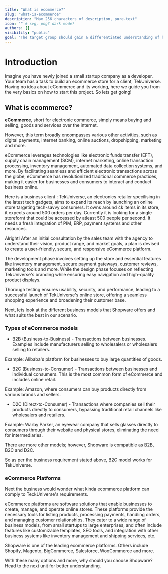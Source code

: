 ```yaml
---
title: "What is ecommerce?"
slug: "what-is-ecommerce"
description: "Max 256 characters of description, pure-text"
icon: "" # svg, png? dark mode?
authors: []
visibility: "public"
goal: "The target group should gain a differentiated understanding of how Shopware understands the eCommerce landscape and what technical landscape currently exists."
---
```


# Introduction

Imagine you have newly joined a small startup company as a developer. Your team has a task to build an ecommerce store for a client, TekUniverse. Having no idea about eCommerce and its working, here we guide you from the very basics on how to start this project. So lets get going!

## What is ecommerce?

**eCommerce**, short for electronic commerce, simply means buying and selling, goods and services over the internet. 

However, this term broadly encompasses various other activities, such as digital payments, internet banking, online auctions, dropshipping, marketing and more.

eCommerce leverages technologies like electronic funds transfer (EFT), supply chain management (SCM), internet marketing, online transaction processing, inventory management, automated data collection systems, and more. By facilitating seamless and efficient electronic transactions across the globe, eCommerce has revolutionized traditional commerce practices, making it easier for businesses and consumers to interact and conduct business online.

Here is a business client : TekUniverse, an electronics retailer specilising in the latest tech gadgets, aims to expand its reach by launching an online store targeting tech-savvy consumers. It owns around 4k items in its store, it expects around 500 orders per day. Currently it is looking for a single storefornt that could be accessed by atleast 500 people per second. It needs a fresh integration of PIM, ERP, payment systems and other resources.

Alright! After an initial consultation by the sales team with the agency to understand their vision, product range, and market goals, a plan is devised to create a user-friendly, secure, and responsive eCommerce platform.

The development phase involves setting up the store and essential features like inventory management, secure payment gateways, customer reviews, marketing tools and more. While the design phase focuses on reflecting TekUniverse's branding while ensuring easy navigation and high-quality product displays. 

Thorough testing ensures usability, security, and performance, leading to a successful launch of TekUniverse's online store, offering a seamless shopping experience and broadening their customer base.

Next, lets look at the different business models that Shopware offers and what suits the best in our scenario.

### Types of eCommerce models

- B2B (Business-to-Business) - Transactions between businesses. Examples include manufacturers selling to wholesalers or wholesalers selling to retailers.

Example: Alibaba's platform for businesses to buy large quantities of goods.

- B2C (Business-to-Consumer) - Transactions between businesses and individual consumers. This is the most common form of eCommerce and includes online retail.

Example: Amazon, where consumers can buy products directly from various brands and sellers.

- D2C (Direct-to-Consumer) - Transactions where companies sell their products directly to consumers, bypassing traditional retail channels like wholesalers and retailers.

Example: Warby Parker, an eyewear company that sells glasses directly to consumers through their website and physical stores, eliminating the need for intermediaries.

There are more other models; however, Shopware is compatible as B2B, B2C and D2C.

So as per the business requirement stated above, B2C model works for TekUniverse.

### eCommerce Platforms

Next the business would wonder what kinda ecommerce platform can comply to TeckUniverse's requirements.

eCommerce platforms are software solutions that enable businesses to create, manage, and operate online stores. These platforms provide the necessary tools for listing products, processing payments, handling orders, and managing customer relationships. They cater to a wide range of business models, from small startups to large enterprises, and often include features like customizable templates, SEO tools, and integration with other business systems like inventory management and shipping services, etc. 

Shopware is one of the leading ecommerce platforms. Others include Shopify, Magento, BigCommerce, Salesforce, WooCommerce and more.

With these many options and more, why should you choose Shopware?
Head to the next unit for better understanding.